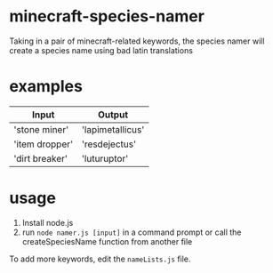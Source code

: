 # minecraft-species-namer
Taking in a pair of minecraft-related keywords, the species namer will create a species name using bad latin translations

# examples
| Input          | Output           |
|----------------|------------------|
| 'stone miner'  | 'lapimetallicus' |
| 'item dropper' | 'resdejectus'    |
| 'dirt breaker' | 'luturuptor'     |

# usage
1. Install node.js
2. run `node namer.js [input]` in a command prompt or call the createSpeciesName function from another file

To add more keywords, edit the `nameLists.js` file.
